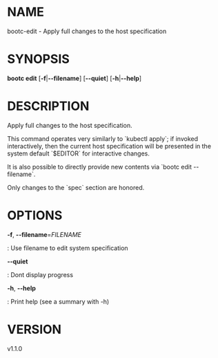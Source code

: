 # NAME

bootc-edit - Apply full changes to the host specification

# SYNOPSIS

**bootc edit** \[**-f**\|**\--filename**\] \[**\--quiet**\]
\[**-h**\|**\--help**\]

# DESCRIPTION

Apply full changes to the host specification.

This command operates very similarly to \`kubectl apply\`; if invoked
interactively, then the current host specification will be presented in
the system default \`\$EDITOR\` for interactive changes.

It is also possible to directly provide new contents via \`bootc edit
\--filename\`.

Only changes to the \`spec\` section are honored.

# OPTIONS

**-f**, **\--filename**=*FILENAME*

:   Use filename to edit system specification

**\--quiet**

:   Dont display progress

**-h**, **\--help**

:   Print help (see a summary with -h)

# VERSION

v1.1.0
